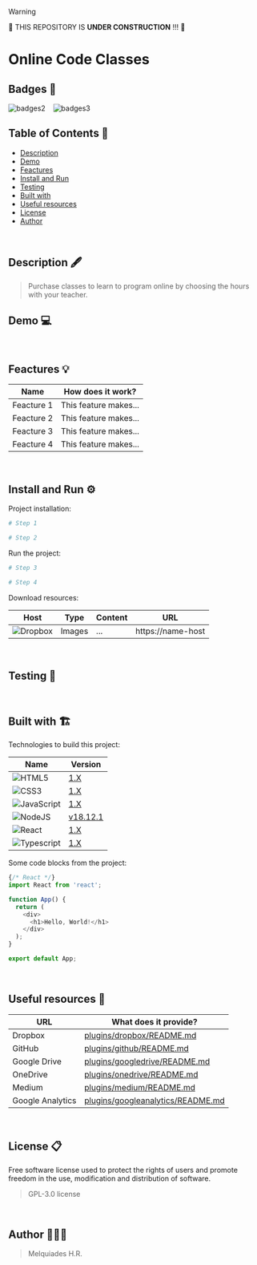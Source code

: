 > [!WARNING]
> 🚧️ THIS REPOSITORY IS **UNDER CONSTRUCTION** !!! 🚧️

# Online Code Classes

## Badges 🎫

![badges2](https://img.shields.io/badge/Open%20Source-8A2BE2) &nbsp;&nbsp; ![badges3](https://img.shields.io/badge/status-%20developing-green)


## Table of Contents 📑

* [Description](#description)
* [Demo](#demo)
* [Feactures](#feactures)
* [Install and Run](#install-run)
* [Testing](#testing)
* [Built with](#built-with)
* [Useful resources](#useful-resources)
* [License](#license)
* [Author](#author)

<br/>

<h2 id="description">Description 🖋️</h2>

  > Purchase classes to learn to program online by choosing the hours with your teacher.

<h2 id="demo">Demo 💻</h2>

<br/>

<h2 id="feactures">Feactures 💡</h2>

| Name | How does it work? |
| ---- | ----------------- |
| Feacture 1 | This feature makes... |
| Feacture 2 | This feature makes... |
| Feacture 3 | This feature makes... |
| Feacture 4 | This feature makes... |

<br/>

<h2 id="install-run">Install and Run ⚙️</h2>

Project installation:

```bash
# Step 1
```
```bash
# Step 2
```

Run the project:

```bash
# Step 3
```
```bash
# Step 4
```

Download resources:

| Host | Type | Content | URL |
| ---- | ---- | ------- | --- |
| ![Dropbox](https://img.shields.io/badge/Google%20Drive-4285F4?logo=googledrive&logoColor=fff) | Images | ... | https://name-host |

<br/>

<h2 id="testing">Testing 🔬</h2>

<br/>

<h2 id="built-with">Built with 🏗️</h2>

Technologies to build this project:

| Name | Version |
| ---- | ------- |
| ![HTML5](https://img.shields.io/badge/html5-%23E34F26.svg?style=for-the-badge&logo=html5&logoColor=white) | [1.X](/html) |
| ![CSS3](https://img.shields.io/badge/css3-%231572B6.svg?style=for-the-badge&logo=css3&logoColor=white) | [1.X](/css) |
| ![JavaScript](https://img.shields.io/badge/javascript-%23323330.svg?style=for-the-badge&logo=javascript&logoColor=%23F7DF1E) | [1.X](/javascript) |
| ![NodeJS](https://img.shields.io/badge/node.js-6DA55F?style=for-the-badge&logo=node.js&logoColor=white) | [v18.12.1](/node) |
| ![React](https://img.shields.io/badge/react-%2320232a.svg?style=for-the-badge&logo=react&logoColor=%2361DAFB) | [1.X](/react) |
| ![Typescript](https://img.shields.io/badge/TypeScript-007ACC?style=for-the-badge&logo=typescript&logoColor=white) | [1.X](/typescript) |

Some code blocks from the project:

```javascript
{/* React */}
import React from 'react';

function App() {
  return (
    <div>
      <h1>Hello, World!</h1>
    </div>
  );
}

export default App;
```

<br/>

<h2 id="useful-resources">Useful resources 🔧</h2>

| URL | What does it provide? |
| ---- | -------------------- |
| Dropbox | [plugins/dropbox/README.md](plugins/dropbox/README.md) |
| GitHub  | [plugins/github/README.md](plugins/github/README.md) |
| Google Drive | [plugins/googledrive/README.md](plugins/googledrive/README.md) |
| OneDrive | [plugins/onedrive/README.md](plugins/onedrive/README.md) |
| Medium | [plugins/medium/README.md](plugins/medium/README.md) |
| Google Analytics | [plugins/googleanalytics/README.md](plugins/googleanalytics/README.md) |

<br/>

<h2 id="license">License 📋</h2>

Free software license used to protect the rights of users and promote freedom in the use, modification and distribution of software.

  > GPL-3.0 license

<br/>

<h2 id="author">Author 🧑🏻‍💻</h2>

  > Melquiades H.R.

